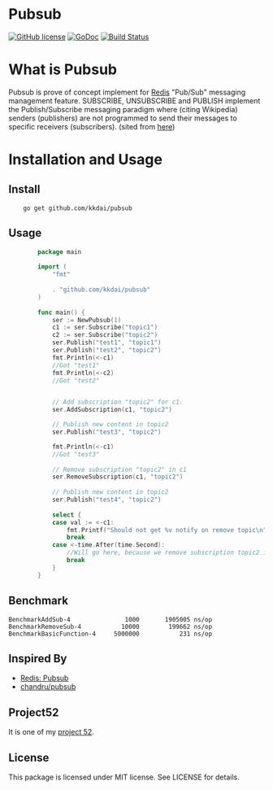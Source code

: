 Pubsub
==============

[![GitHub license](https://img.shields.io/badge/license-MIT-blue.svg)](https://raw.githubusercontent.com/kkdai/pubsub/master/LICENSE)  [![GoDoc](https://godoc.org/github.com/kkdai/pubsub?status.svg)](https://godoc.org/github.com/kkdai/pubsub)  [![Build Status](https://travis-ci.org/kkdai/pubsub.svg?branch=master)](https://travis-ci.org/kkdai/pubsub)



What is Pubsub
=============
Pubsub is prove of concept implement for [Redis](http://redis.io/) "Pub/Sub" messaging management feature. SUBSCRIBE, UNSUBSCRIBE and PUBLISH implement the Publish/Subscribe messaging paradigm where (citing Wikipedia) senders (publishers) are not programmed to send their messages to specific receivers (subscribers).  (sited from [here](http://redis.io/topics/pubsub))


Installation and Usage
=============


Install
---------------
        go get github.com/kkdai/pubsub


Usage
---------------

```go
        package main
        
        import (
        	"fmt"
        
        	. "github.com/kkdai/pubsub"
        )
        
        func main() {
        	ser := NewPubsub(1)
        	c1 := ser.Subscribe("topic1")
        	c2 := ser.Subscribe("topic2")
        	ser.Publish("test1", "topic1")
        	ser.Publish("test2", "topic2")
        	fmt.Println(<-c1)
        	//Got "test1"
        	fmt.Println(<-c2)
        	//Got "test2"


            // Add subscription "topic2" for c1.          
        	ser.AddSubscription(c1, "topic2")

            // Publish new content in topic2
        	ser.Publish("test3", "topic2")

        	fmt.Println(<-c1)
        	//Got "test3"
        	
            // Remove subscription "topic2" in c1
        	ser.RemoveSubscription(c1, "topic2")
        	
            // Publish new content in topic2
        	ser.Publish("test4", "topic2")
        
        	select {
        	case val := <-c1:
        		fmt.Printf("Should not get %v notify on remove topic\n", val)
        		break
        	case <-time.After(time.Second):
        	    //Will go here, because we remove subscription topic2 in c1.         
        		break
        	}
        }
```

Benchmark
---------------

```
BenchmarkAddSub-4       	    1000	   1905005 ns/op
BenchmarkRemoveSub-4    	   10000	    199662 ns/op
BenchmarkBasicFunction-4	 5000000	       231 ns/op
```

Inspired By
---------------


- [Redis: Pubsub](http://redis.io/topics/pubsub)
- [chandru/pubsub](https://github.com/tuxychandru/pubsub)


Project52
---------------

It is one of my [project 52](https://github.com/kkdai/project52).


License
---------------

This package is licensed under MIT license. See LICENSE for details.
